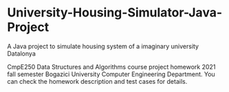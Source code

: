 # University-Housing-Simulator-Java-Project
 A Java project to simulate housing system of a imaginary university Datalonya
 
 CmpE250 Data Structures and Algorithms course project homework 2021 fall semester Bogazici University Computer Engineering Department.
 You can check the homework description and test cases for details.
